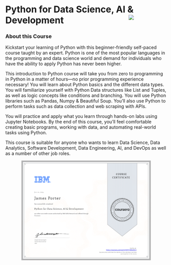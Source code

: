 # Python for Data Science, AI & Development   <img src="https://raw.githubusercontent.com/roshangrewal/IBM-Data-Science-Professional-Certification/master/IBM-Banner.png" align="right" width="120" />


### About this Course
Kickstart your learning of Python with this beginner-friendly self-paced course taught by an expert. Python is one of the most popular languages in the programming and data science world and demand for individuals who have the ability to apply Python has never been higher.  

This introduction to Python course will take you from zero to programming in Python in a matter of hours—no prior programming experience necessary! You will learn about Python basics and the different data types. You will familiarize yourself with Python Data structures like List and Tuples, as well as logic concepts like conditions and branching. You will use Python libraries such as Pandas, Numpy & Beautiful Soup. You’ll also use Python to perform tasks such as data collection and web scraping with APIs.  

You will practice and apply what you learn through hands-on labs using Jupyter Notebooks. By the end of this course, you’ll feel comfortable creating basic programs, working with data, and automating real-world tasks using Python.  

This course is suitable for anyone who wants to learn Data Science, Data Analytics, Software Development, Data Engineering, AI, and DevOps as well as a number of other job roles.


<p align="center">
<img src="/IBM_Courses/Python_for_Data_Science/python_data_science_ai.png" width=80% height=80%>
